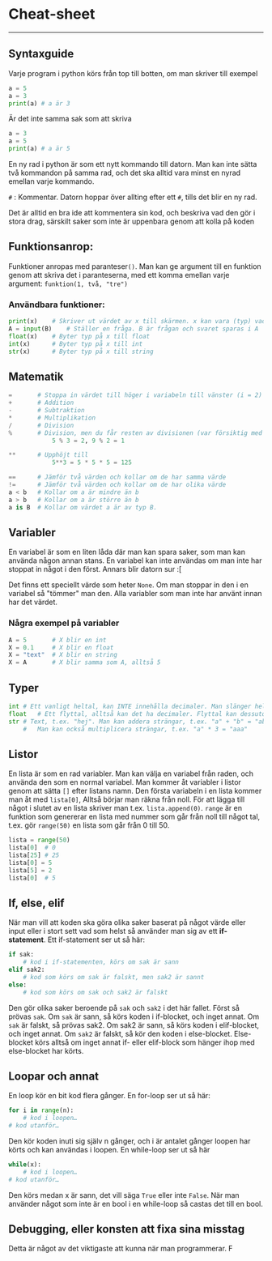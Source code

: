 # Cheat-sheet
-------------------------------------
## Syntaxguide

Varje program i python körs från top till botten, om man skriver till exempel
```python
a = 5
a = 3
print(a) # a är 3
```
Är det inte samma sak som att skriva
```python
a = 3
a = 5
print(a) # a är 5
```
En ny rad i python är som ett nytt kommando till datorn. Man kan inte sätta två kommandon på samma rad, och det ska alltid vara minst en nyrad emellan varje kommando.

`#` : Kommentar. Datorn hoppar över allting efter ett `#`, tills det blir en ny rad.

Det är alltid en bra ide att kommentera sin kod, och beskriva vad den gör i stora drag, särskilt saker som inte är uppenbara genom att kolla på koden

## Funktionsanrop:
Funktioner anropas med paranteser`()`. Man kan ge argument till en funktion genom att skriva det i paranteserna, med ett komma emellan varje argument:
`funktion(1, två, "tre")`

### Användbara funktioner:
```python
print(x)	# Skriver ut värdet av x till skärmen. x kan vara (typ) vad som helst
A = input(B)	# Ställer en fråga. B är frågan och svaret sparas i A
float(x)	# Byter typ på x till float
int(x)		# Byter typ på x till int
str(x)		# Byter typ på x till string
```
## Matematik
```python
=       # Stoppa in värdet till höger i variabeln till vänster (i = 2)
+       # Addition
-       # Subtraktion
*       # Multiplikation
/       # Division
%       # Division, men du får resten av divisionen (var försiktig med negativa tal)
		    5 % 3 = 2, 9 % 2 = 1

**      # Upphöjt till 
		    5**3 = 5 * 5 * 5 = 125

==      # Jämför två värden och kollar om de har samma värde
!=      # Jämför två värden och kollar om de har olika värde
a < b   # Kollar om a är mindre än b 
a > b   # Kollar om a är större än b
a is B  # Kollar om värdet a är av typ B.
```
## Variabler
En variabel är som en liten låda där man kan spara saker, som man kan använda någon annan stans. En variabel kan inte användas om man inte har stoppat in något i den först. Annars blir datorn sur :[

Det finns ett speciellt värde som heter `None`. Om man stoppar in den i en variabel så "tömmer" man den. Alla variabler som man inte har använt innan har det värdet.

### Några exempel på variabler
```python
A = 5		# X blir en int
X = 0.1		# X blir en float
X = "text"	# X blir en string
X = A		# X blir samma som A, alltså 5
```
## Typer	
```python
int	# Ett vanligt heltal, kan INTE innehålla decimaler. Man slänger helt enkelt bort allt efter kommat
float	# Ett flyttal, alltså kan det ha decimaler. Flyttal kan dessutom vara oändliga eller NaN (inte ett tal alls)
str	# Text, t.ex. "hej". Man kan addera strängar, t.ex. "a" + "b" = "ab".
	#	Man kan också multiplicera strängar, t.ex. "a" * 3 = "aaa"
```
## Listor

En lista är som en rad variabler. Man kan välja en variabel från raden, och använda den som en normal variabel. Man kommer åt variabler i listor genom att sätta `[]` efter listans namn. Den första variabeln i en lista kommer man åt med `lista[0]`, Alltså börjar man räkna från noll. För att lägga till något i slutet av en lista skriver man t.ex. `lista.append(0)`. `range` är en funktion som genererar en lista med nummer som går från noll till något tal, t.ex. gör `range(50)` en lista som går från 0 till 50.
```python
lista = range(50)
lista[0]  # 0
lista[25] # 25
lista[0] = 5
lista[5] = 2
lista[0]  # 5
```
## If, else, elif
När man vill att koden ska göra olika saker baserat på något värde eller input eller i stort sett vad som helst så använder man sig av ett **if-statement**. Ett if-statement ser ut så här:
```python
if sak:
	# kod i if-statementen, körs om sak är sann
elif sak2:
	# kod som körs om sak är falskt, men sak2 är sannt
else:
	# kod som körs om sak och sak2 är falskt
```
Den gör olika saker beroende på `sak` och `sak2` i det här fallet. Först så prövas `sak`. Om `sak` är sann, så körs koden i if-blocket, och inget annat. Om `sak` är falskt, så prövas sak2. Om sak2 är sann, så körs koden i elif-blocket, och inget annat. Om `sak2` är falskt, så kör den koden i else-blocket. Else-blocket körs alltså om inget annat if- eller elif-block som hänger ihop med else-blocket har körts.
## Loopar och annat
En loop kör en bit kod flera gånger. En for-loop ser ut så här: 

```python
for i in range(n):
    # kod i loopen…
# kod utanför… 
```

Den kör koden inuti sig själv n gånger, och i är antalet gånger loopen har körts och kan användas i loopen.
En while-loop ser ut så här

```python
while(x):
    # kod i loopen…
# kod utanför… 
```

Den körs medan x är sann, det vill säga `True` eller inte `False`. När man använder något som inte är en bool i en while-loop så castas det till en bool.
## Debugging, eller konsten att fixa sina misstag
Detta är något av det viktigaste att kunna när man programmerar. F

